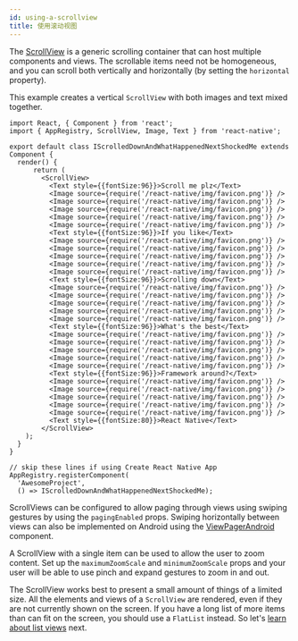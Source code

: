 ```yaml
---
id: using-a-scrollview
title: 使用滚动视图
---
```


The [ScrollView](scrollview.md) is a generic scrolling container that can host multiple components and views. The scrollable items need not be homogeneous, and you can scroll both vertically and horizontally (by setting the `horizontal` property).

This example creates a vertical `ScrollView` with both images and text mixed together.

```ReactNativeWebPlayer
import React, { Component } from 'react';
import { AppRegistry, ScrollView, Image, Text } from 'react-native';

export default class IScrolledDownAndWhatHappenedNextShockedMe extends Component {
  render() {
      return (
        <ScrollView>
          <Text style={{fontSize:96}}>Scroll me plz</Text>
          <Image source={require('/react-native/img/favicon.png')} />
          <Image source={require('/react-native/img/favicon.png')} />
          <Image source={require('/react-native/img/favicon.png')} />
          <Image source={require('/react-native/img/favicon.png')} />
          <Image source={require('/react-native/img/favicon.png')} />
          <Text style={{fontSize:96}}>If you like</Text>
          <Image source={require('/react-native/img/favicon.png')} />
          <Image source={require('/react-native/img/favicon.png')} />
          <Image source={require('/react-native/img/favicon.png')} />
          <Image source={require('/react-native/img/favicon.png')} />
          <Image source={require('/react-native/img/favicon.png')} />
          <Text style={{fontSize:96}}>Scrolling down</Text>
          <Image source={require('/react-native/img/favicon.png')} />
          <Image source={require('/react-native/img/favicon.png')} />
          <Image source={require('/react-native/img/favicon.png')} />
          <Image source={require('/react-native/img/favicon.png')} />
          <Image source={require('/react-native/img/favicon.png')} />
          <Text style={{fontSize:96}}>What's the best</Text>
          <Image source={require('/react-native/img/favicon.png')} />
          <Image source={require('/react-native/img/favicon.png')} />
          <Image source={require('/react-native/img/favicon.png')} />
          <Image source={require('/react-native/img/favicon.png')} />
          <Image source={require('/react-native/img/favicon.png')} />
          <Text style={{fontSize:96}}>Framework around?</Text>
          <Image source={require('/react-native/img/favicon.png')} />
          <Image source={require('/react-native/img/favicon.png')} />
          <Image source={require('/react-native/img/favicon.png')} />
          <Image source={require('/react-native/img/favicon.png')} />
          <Image source={require('/react-native/img/favicon.png')} />
          <Text style={{fontSize:80}}>React Native</Text>
        </ScrollView>
    );
  }
}

// skip these lines if using Create React Native App
AppRegistry.registerComponent(
  'AwesomeProject',
  () => IScrolledDownAndWhatHappenedNextShockedMe);
```

ScrollViews can be configured to allow paging through views using swiping gestures by using the `pagingEnabled` props. Swiping horizontally between views can also be implemented on Android using the [ViewPagerAndroid](viewpagerandroid.md) component.

A ScrollView with a single item can be used to allow the user to zoom content. Set up the `maximumZoomScale` and `minimumZoomScale` props and your user will be able to use pinch and expand gestures to zoom in and out.

The ScrollView works best to present a small amount of things of a limited size. All the elements and views of a `ScrollView` are rendered, even if they are not currently shown on the screen. If you have a long list of more items than can fit on the screen, you should use a `FlatList` instead. So let's [learn about list views](using-a-listview.md) next.
